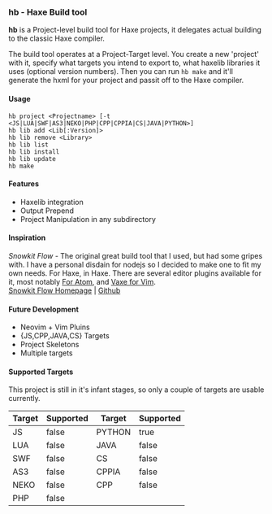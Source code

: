 ### hb - Haxe Build tool
**hb** is a Project-level build tool for Haxe projects, it delegates actual building to the classic Haxe compiler.  

The build tool operates at a Project-Target level. You create a new 'project' with it, specify what targets you intend to export to, what haxelib libraries it uses (optional version numbers). Then you can run `hb make` and it'll generate the hxml for your project and passit off to the Haxe compiler.

#### Usage
```
hb project <Projectname> [-t <JS|LUA|SWF|AS3|NEKO|PHP|CPP|CPPIA|CS|JAVA|PYTHON>]
hb lib add <Lib[:Version]>
hb lib remove <Library>
hb lib list
hb lib install
hb lib update
hb make
```

#### Features
+ Haxelib integration
+ Output Prepend
+ Project Manipulation in any subdirectory

#### Inspiration
*Snowkit Flow* - The original great build tool that I used, but had some gripes with. I have a personal disdain for nodejs so I decided to make one to fit my own needs. For Haxe, in Haxe. There are several editor plugins available for it, most notably [For Atom](https://github.com/snowkit/atom-flow), and [Vaxe for Vim](https://github.com/jdonaldson/vaxe).   
[Snowkit Flow Homepage](https://snowkit.github.io/flow/) | [Github](https://github.com/snowkit/flow)  

#### Future Development
+ Neovim + Vim Pluins
+ {JS,CPP,JAVA,CS} Targets
+ Project Skeletons
+ Multiple targets

#### Supported Targets
This project is still in it's infant stages, so only a couple of targets are usable currently.

| Target | Supported | Target | Supported |
| ------ | --------- | ------ | --------- |
| JS | false | PYTHON | true |
| LUA | false | JAVA | false |
| SWF | false | CS | false |
| AS3 | false | CPPIA | false |
| NEKO | false | CPP | false |
| PHP | false | | |

